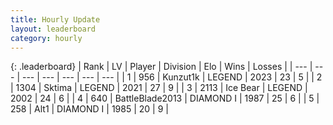 ```yaml
---
title: Hourly Update
layout: leaderboard
category: hourly
---
```


{: .leaderboard}
| Rank | LV | Player | Division | Elo | Wins | Losses |
| --- | --- | --- | --- | --- | --- | --- |
| <span data-change="1">1</span> | 956 | <span title="ID: 392407">Kunzut1k</span> | LEGEND | <span data-change="5">2023</span> | <span data-change="3">23</span> | <span data-change="1">5</span> |
| <span data-change="-1">2</span> | 1304 | <span title="ID: 353063">Sktima</span> | LEGEND | <span data-change="0">2021</span> | <span data-change="0">27</span> | <span data-change="0">9</span> |
| <span data-change="0">3</span> | 2113 | <span title="ID: 417840">Ice Bear</span> | LEGEND | <span data-change="0">2002</span> | <span data-change="0">24</span> | <span data-change="0">6</span> |
| <span data-change="2">4</span> | 640 | <span title="ID: 12051">BattleBlade2013</span> | DIAMOND I | <span data-change="19">1987</span> | <span data-change="1">25</span> | <span data-change="0">6</span> |
| <span data-change="-1">5</span> | 258 | <span title="ID: 443550">Alt1</span> | DIAMOND I | <span data-change="5">1985</span> | <span data-change="1">20</span> | <span data-change="0">9</span> |